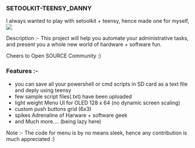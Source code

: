 ### SETOOLKIT-TEENSY_DANNY
I always wanted to play with setoolkit + teensy, hence made one for myself,
![](teensy+sd.gif)

Description :- This project  will help you automate your administrative tasks, and present you a whole new world of hardware + software fun.

Cheers to Open SOURCE Community :)

### Features :-

* you can save all your powershell or cmd scripts in SD card as a text file and deply using teensy
* few sample script files(.txt) have been uploaded
* light weight Menu UI for OLED 128 x 64 (no dynamic screen scaling)
* custom push buttons grid (6x3)
* spikes Adrenaline of Harware + software geek
* and Much more.... (being lazy here)

Note :- The code for menu is by no means sleek, hence any contribution is much appreciated :)
